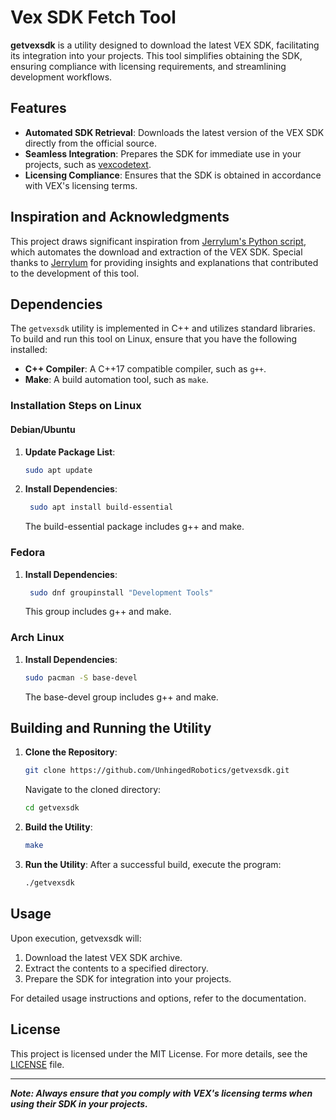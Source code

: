# Vex SDK Fetch Tool

**getvexsdk** is a utility designed to download the latest VEX SDK, facilitating its integration into your projects. This tool simplifies obtaining the SDK, ensuring compliance with licensing requirements, and streamlining development workflows.

## Features

- **Automated SDK Retrieval**: Downloads the latest version of the VEX SDK directly from the official source.
- **Seamless Integration**: Prepares the SDK for immediate use in your projects, such as [vexcodetext](https://github.com/UnhingedRobotics/vexcodetext).
- **Licensing Compliance**: Ensures that the SDK is obtained in accordance with VEX's licensing terms.

## Inspiration and Acknowledgments

This project draws significant inspiration from [Jerrylum's Python script](https://gist.github.com/Jerrylum/411d5eed30276d41b3fae1f98cc7dc5c), which automates the download and extraction of the VEX SDK. Special thanks to [Jerrylum](https://github.com/Jerrylum) for providing insights and explanations that contributed to the development of this tool.

## Dependencies

The `getvexsdk` utility is implemented in C++ and utilizes standard libraries. To build and run this tool on Linux, ensure that you have the following installed:

- **C++ Compiler**: A C++17 compatible compiler, such as `g++`.
- **Make**: A build automation tool, such as `make`.

### Installation Steps on Linux

#### Debian/Ubuntu

1. **Update Package List**:
   ```bash
   sudo apt update
2. **Install Dependencies**:

   ```bash
    sudo apt install build-essential
    ```

    The build-essential package includes g++ and make.

### Fedora

1. **Install Dependencies**:

   ```bash
    sudo dnf groupinstall "Development Tools"
   ```
    This group includes g++ and make.

### Arch Linux

1. **Install Dependencies**:

   ```bash
   sudo pacman -S base-devel
   ```

    The base-devel group includes g++ and make.

## Building and Running the Utility

1. **Clone the Repository**:
    ```bash
    git clone https://github.com/UnhingedRobotics/getvexsdk.git
    ```

    Navigate to the cloned directory:
    
    ```bash
    cd getvexsdk
    ```

2. **Build the Utility**:

    ```bash
    make
    ```

3. **Run the Utility**: After a successful build, execute the program:

    ```bash
    ./getvexsdk
    ```

## Usage

Upon execution, getvexsdk will:

1. Download the latest VEX SDK archive.
2. Extract the contents to a specified directory.
3. Prepare the SDK for integration into your projects.

For detailed usage instructions and options, refer to the documentation.

## License

This project is licensed under the MIT License. For more details, see the [LICENSE](https://github.com/UnhingedRobotics/getvexsdk/blob/main/LICENSE) file.

---

***Note: Always ensure that you comply with VEX's licensing terms when using their SDK in your projects.***
